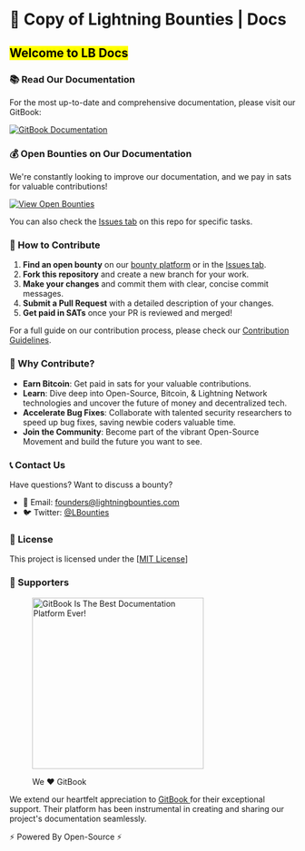 # 📖 Copy of Lightning Bounties | Docs

## <mark style="background-color:yellow;">**Welcome to LB Docs**</mark>

### 📚 Read Our Documentation

For the most up-to-date and comprehensive documentation, please visit our GitBook:

[![GitBook Documentation](https://img.shields.io/badge/GitBook-Documentation-blue?style=for-the-badge\&logo=gitbook)](https://docs.lightningbounties.com/docs/)

### 💰 Open Bounties on Our Documentation

We're constantly looking to improve our documentation, and we pay in sats for valuable contributions!

[![View Open Bounties](https://img.shields.io/badge/View%20Open%20Bounties-orange?style=for-the-badge)](https://app.lightningbounties.com)

You can also check the [Issues tab](https://github.com/Lightning-Bounties/docs/issues) on this repo for specific tasks.

### 🚀 How to Contribute

1. **Find an open bounty** on our [bounty platform](https://app.lightningbounties.com) or in the [Issues tab](https://github.com/Lightning-Bounties/docs/issues).
2. **Fork this repository** and create a new branch for your work.
3. **Make your changes** and commit them with clear, concise commit messages.
4. **Submit a Pull Request** with a detailed description of your changes.
5. **Get paid in SATs** once your PR is reviewed and merged!

For a full guide on our contribution process, please check our [Contribution Guidelines](../about-lb/contributing.md).

### 🌟 Why Contribute?

* **Earn Bitcoin**: Get paid in sats for your valuable contributions.
* **Learn**: Dive deep into Open-Source, Bitcoin, & Lightning Network technologies and uncover the future of money and decentralized tech.
* **Accelerate Bug Fixes**: Collaborate with talented security researchers to speed up bug fixes, saving newbie coders valuable time.
* **Join the Community**: Become part of the vibrant Open-Source Movement and build the future you want to see.

### 📞 Contact Us

Have questions? Want to discuss a bounty?

* 📧 Email: [founders@lightningbounties.com](mailto:founders@lightningbounties.com)
* 🐦 Twitter: [@LBounties](https://x.com/LBounties)

### 📜 License

This project is licensed under the \[[MIT License](https://github.com/Lightning-Bounties/docs?tab=License-1-ov-file)]

### :handshake: Supporters

<div align="left" data-full-width="false"><figure><img src="../.gitbook/assets/GitBook - Dark.jpg" alt="GitBook Is The Best Documentation Platform Ever!" width="302"><figcaption><p>We <span data-gb-custom-inline data-tag="emoji" data-code="2764">❤️</span> GitBook</p></figcaption></figure></div>

We extend our heartfelt appreciation to [GitBook ](https://www.gitbook.com/)for their exceptional support. Their platform has been instrumental in creating and sharing our project's documentation seamlessly.

⚡ Powered By Open-Source ⚡
